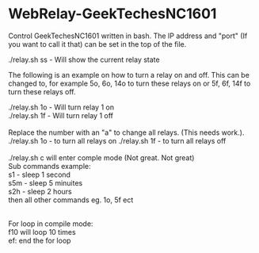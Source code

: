 # WebRelay-GeekTechesNC1601
Control GeekTechesNC1601 written in bash.
The IP address and "port" (If you want to call it that) can be set in the top of the file.

./relay.sh ss     - Will show the current relay state

The following is an example on how to turn a relay on and off. This can be changed to, for example 5o, 6o, 14o to turn these relays on or 5f, 6f, 14f to turn these relays off.  

./relay.sh 1o     - Will turn relay 1 on<br>
./relay.sh 1f     - Will turn relay 1 off
<br>
<br>
Replace the number with an "a" to change all relays. (This needs work.).
./relay.sh 1o - to turn all relays on
./relay.sh 1f - to turn all relays off
<br>
<br>
./relay.sh c will enter comple mode (Not great. Not great)
<br>
Sub commands example:<br>
s1 - sleep 1 second<br>
s5m - sleep 5 minuites<br>
s2h - sleep 2 hours<br>
then all other commands eg. 1o, 5f ect<br><br>

For loop in compile mode:<br>
f10 will loop 10 times<br>
ef: end the for loop<br>


